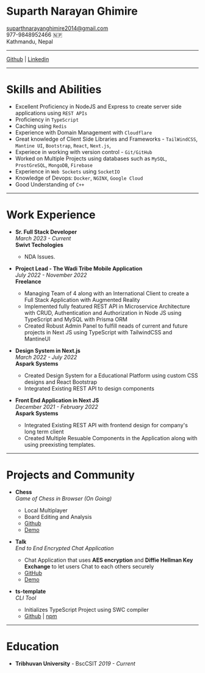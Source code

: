 # Suparth Narayan Ghimire

[suparthnarayanghimire2014@gmail.com](mailto:suparthnarayanghimire2014@gmail.com)
<br>
977-9848952466 🇳🇵
<br>
Kathmandu, Nepal

---

[Github](https://github.com/suparthghimire) | [Linkedin](https://www.linkedin.com/in/suparth/)

---

# Skills and Abilities

- Excellent Proficiency in NodeJS and Express to create server side applications using `REST APIs`
- Proficiency in `TypeScript`
- Caching using `Redis`
- Experience with Domain Management with `Cloudflare`
- Great knowledge of Client Side Libraries and Frameworks - `TailWindCSS`, `Mantine UI`, `Bootstrap`, `React`, `Next.js`,
- Experiece in working with version control - `Git/GitHub`
- Worked on Multiple Projects using databases such as `MySQL`, `ProstGreSQL`, `MongoDB`, `Firebase`
- Experience in `Web Sockets` using `SocketIO`
- Knowledge of Devops: `Docker`, `NGINX`, `Google Cloud`
- Good Understanding of `C++`

---

# Work Experience

- **Sr. Full Stack Developer**
  <br>
  _March 2023 - Current_
  <br>
  **Swivt Techologies**

  - NDA Issues.

- **Project Lead - The Wadi Tribe Mobile Application**
  <br>
  _July 2022 - November 2022_
  <br>
  **Freelance**

  - Managing Team of 4 along with an International Client to create a Full Stack Application with Augmented Reality
  - Implemented fully featured REST API in Microservice Architecture with CRUD, Authentication and Authorization in Node JS using TypeScript and MySQL with Prisma ORM
  - Created Robust Admin Panel to fulfill neads of current and future projects in Next JS using TypeScript with TailwindCSS and MantineUI

- **Design System in Next.js**
  <br>
  _March 2022 - July 2022_
  <br>
  **Aspark Systems**

  - Created Design System for a Educational Platform using custom CSS designs and React Bootstrap
  - Integrated Existing REST API to design components
    <br>

- **Front End Application in Next JS**
  <br>
  _December 2021 - February 2022_
  <br>
  **Aspark Systems**
  - Integrated Existing REST API with frontend design for company's long term client
  - Created Multiple Resuable Components in the Application along with using preexisting templates.

---

# Projects and Community

- **Chess**
  <br>
  _Game of Chess in Browser (On Going)_

  - Local Multiplayer
  - Board Editing and Analysis
  - [Github](https://github.com/suparthghimire/chess)
  - [Demo](https://chess.suparthnarayanghimire.com.np)

- **Talk**
  <br>
  _End to End Encrypted Chat Application_
  - Chat Application that uses **AES encryption** and **Diffie Hellman Key Exchange** to let users Chat to each others securely
  - [GitHub](https://github.com/suparthghimire/talk-e2e-chat-backend)
  - [Demo](https://talk.suparthnarayanghimire.com.np/)
- **ts-template**
  <br>
  _CLI Tool_
  - Initializes TypeScript Project using SWC compiler
  - [Github](https://github.com/suparthghimire/ts-template) | [npm](https://www.npmjs.com/package/@suparth_ghimire/ts-template)

---

# Education

- **Tribhuvan University** - BscCSIT _2019 - Current_
